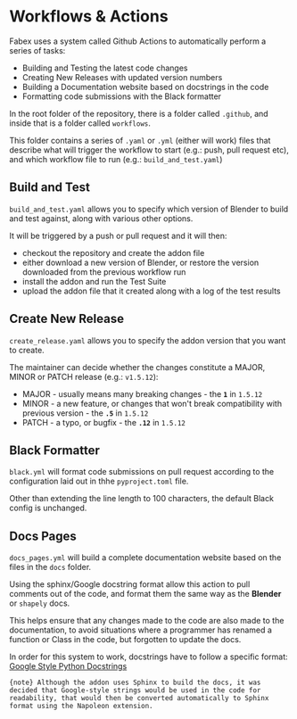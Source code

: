 # Workflows & Actions

Fabex uses a system called Github Actions to automatically perform a series of tasks:

- Building and Testing the latest code changes
- Creating New Releases with updated version numbers
- Building a Documentation website based on docstrings in the code
- Formatting code submissions with the Black formatter

In the root folder of the repository, there is a folder called `.github`, and inside that is a folder called `workflows`.

This folder contains a series of `.yaml` or `.yml` (either will work) files that describe what will trigger the workflow to start (e.g.: push, pull request etc), and which workflow file to run (e.g.: `build_and_test.yaml`)

## Build and Test

`build_and_test.yaml` allows you to specify which version of Blender to build and test against, along with various other options.

It will be triggered by a push or pull request and it will then:

- checkout the repository and create the addon file
- either download a new version of Blender, or restore the version downloaded from the previous workflow run
- install the addon and run the Test Suite
- upload the addon file that it created along with a log of the test results

## Create New Release

`create_release.yaml` allows you to specify the addon version that you want to create.

The maintainer can decide whether the changes constitute a MAJOR, MINOR or PATCH release (e.g.: `v1.5.12`):

- MAJOR - usually means many breaking changes - the **`1`** in `1.5.12`
- MINOR - a new feature, or changes that won't break compatibility with previous version - the **`.5`** in `1.5.12`
- PATCH - a typo, or bugfix - the **`.12`** in `1.5.12`

## Black Formatter

`black.yml` will format code submissions on pull request according to the configuration laid out in thhe `pyproject.toml` file.

Other than extending the line length to 100 characters, the default Black config is unchanged.

## Docs Pages

`docs_pages.yml` will build a complete documentation website based on the files in the `docs` folder.

Using the sphinx/Google docstring format allow this action to pull comments out of the code, and format them the same way as the **Blender** or `shapely` docs.

This helps ensure that any changes made to the code are also made to the documentation, to avoid situations where a programmer has renamed a function or Class in the code, but forgotten to update the docs.

In order for this system to work, docstrings have to follow a specific format: [Google Style Python Docstrings](https://sphinxcontrib-napoleon.readthedocs.io/en/latest/example_google.html)



``{note}
Although the addon uses Sphinx to build the docs, it was decided that Google-style strings would be used in the code for readability, that would then be converted automatically to Sphinx format using the Napoleon extension.
``